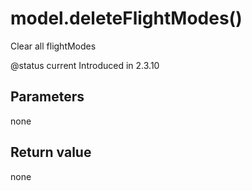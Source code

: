# model.deleteFlightModes\(\)

Clear all flightModes

@status current Introduced in 2.3.10

## Parameters

none

## Return value

none


